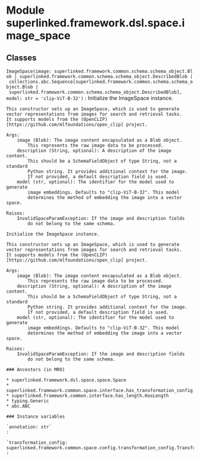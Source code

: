 Module superlinked.framework.dsl.space.image_space
==================================================

Classes
-------

`ImageSpace(image: superlinked.framework.common.schema.schema_object.Blob | superlinked.framework.common.schema.schema_object.DescribedBlob | collections.abc.Sequence[superlinked.framework.common.schema.schema_object.Blob | superlinked.framework.common.schema.schema_object.DescribedBlob], model: str = 'clip-ViT-B-32')`
:   Initialize the ImageSpace instance.
    
    This constructor sets up an ImageSpace, which is used to generate
    vector representations from images for search and retrieval tasks.
    It supports models from the (OpenCLIP)[https://github.com/mlfoundations/open_clip] project.
    
    Args:
        image (Blob): The image content encapsulated as a Blob object.
            This represents the raw image data to be processed.
        description (String, optional): A description of the image content.
            This should be a SchemaFieldObject of type String, not a standard
            Python string. It provides additional context for the image.
            If not provided, a default description field is used.
        model (str, optional): The identifier for the model used to generate
            image embeddings. Defaults to "clip-ViT-B-32". This model
            determines the method of embedding the image into a vector space.
    
    Raises:
        InvalidSpaceParamException: If the image and description fields
            do not belong to the same schema.
    
    Initialize the ImageSpace instance.
    
    This constructor sets up an ImageSpace, which is used to generate
    vector representations from images for search and retrieval tasks.
    It supports models from the (OpenCLIP)[https://github.com/mlfoundations/open_clip] project.
    
    Args:
        image (Blob): The image content encapsulated as a Blob object.
            This represents the raw image data to be processed.
        description (String, optional): A description of the image content.
            This should be a SchemaFieldObject of type String, not a standard
            Python string. It provides additional context for the image.
            If not provided, a default description field is used.
        model (str, optional): The identifier for the model used to generate
            image embeddings. Defaults to "clip-ViT-B-32". This model
            determines the method of embedding the image into a vector space.
    
    Raises:
        InvalidSpaceParamException: If the image and description fields
            do not belong to the same schema.

    ### Ancestors (in MRO)

    * superlinked.framework.dsl.space.space.Space
    * superlinked.framework.common.space.interface.has_transformation_config.HasTransformationConfig
    * superlinked.framework.common.interface.has_length.HasLength
    * typing.Generic
    * abc.ABC

    ### Instance variables

    `annotation: str`
    :

    `transformation_config: superlinked.framework.common.space.config.transformation_config.TransformationConfig[superlinked.framework.common.data_types.Vector, superlinked.framework.common.schema.image_data.ImageData]`
    :